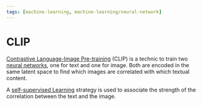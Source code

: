 ```yaml
---
tags: [machine-learning, machine-learning/neural-network]
---
```


# CLIP

[Contrastive Language-Image Pre-training](https://en.wikipedia.org/wiki/Contrastive_Language-Image_Pre-training) (CLIP) is a technic to train two [neural networks](/engineering/machine-learning/neural-network/neural-network.md), one for text and one for image. Both are encoded in the same latent space to find which images are correlated with which textual content.

A [self-supervised Learning](/engineering/machine-learning/learning-paradigms/self-supervised.md) strategy is used to associate the strength of the correlation between the text and the image.